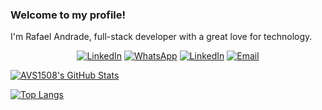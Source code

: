 ### Welcome to my profile!

I'm Rafael Andrade, full-stack developer with a great love for technology.


<p align="center">  
 <a href="https://www.linkedin.com/in/rafaelandrades/"><img alt="LinkedIn" src="https://img.shields.io/badge/rafaelandradeufc-blue?style=appveyor&logo=linkedin&logoColor=white"></a>
 <a href="https://web.whatsapp.com/send/?phone=5588996203845&text=Ol%C3%A1%2C+visitei+seu+Github%21%0A%0A&type=phone_number&app_absent=0"><img alt="WhatsApp" src="https://img.shields.io/badge/Rafael%20Andrade-brightgreen?style=appveyor&logo=whatsapp&logoColor=white"></a>
 <a href="https://t.me/rafaelandradeufc"><img alt="LinkedIn" src="https://img.shields.io/badge/@rafaelandradeufc-blue?style=appveyor&logo=telegram&logoColor=white"></a>
 <a href="mailto:arkikis181@gmail.com"><img alt="Email" src="https://img.shields.io/badge/arkikis181%40gmail.com-red?style=appveyor&logo=gmail&logoColor=white"></a>
</p>

[![AVS1508's GitHub Stats](https://github-readme-stats.vercel.app/api/?username=rafaelandradeufc&theme=vue&count_private=true&show_icons=true&include_all_commits=true)](https://github.com/rafaelandradeufc)

[![Top Langs](https://github-readme-stats.vercel.app/api/top-langs/?username=rafaelandradeufc&theme=vue&count_private=true&show_icons=true)](https://github.com/rafaelandradeufc)


